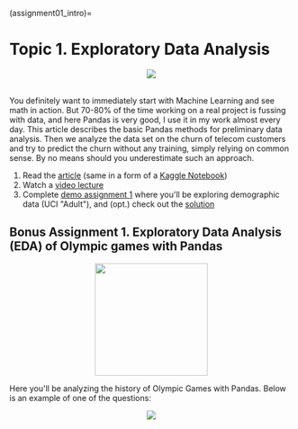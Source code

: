 (assignment01_intro)=

# Topic 1. Exploratory Data Analysis 

<div align="center">
<img src="../../_static/img/topic1-teaser.jpg" /> 
</div>
<br>

You definitely want to immediately start with Machine Learning and see math in action. But 70-80% of the time working on a real project is fussing with data, and here Pandas is very good, I use it in my work almost every day. This article describes the basic Pandas methods for preliminary data analysis. Then we analyze the data set on the churn of telecom customers and try to predict the churn without any training, simply relying on common sense. By no means should you underestimate such an approach.

1. Read the [article](https://mlcourse.ai/articles/topic1-exploratory-data-analysis-with-pandas/) (same in a form of a [Kaggle Notebook](https://www.kaggle.com/kashnitsky/topic-1-exploratory-data-analysis-with-pandas))
1. Watch a [video lecture](https://youtu.be/fwWCw_cE5aI)
1. Complete [demo assignment 1](https://www.kaggle.com/kashnitsky/assignment-1-pandas-and-uci-adult-dataset) where you'll be exploring demographic data (UCI "Adult"), and (opt.) check out the [solution](https://www.kaggle.com/kashnitsky/a1-demo-pandas-and-uci-adult-dataset-solution) 

## Bonus Assignment 1. Exploratory Data Analysis (EDA) of Olympic games with Pandas



<div align="center">
<img src="../../_static/img/olympic_logo.png" width=200/> 
</div>

Here you'll be analyzing the history of Olympic Games with Pandas. Below is an example of one of the questions:

<div align="center">
<img src="../../_static/img/assignment01_teaser.png" /> 
</div>